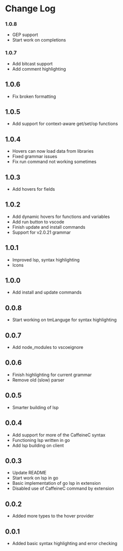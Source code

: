 # Change Log
### 1.0.8
- GEP support
- Start work on completions
  
### 1.0.7
- Add bitcast support
- Add comment highlighting

## 1.0.6
- Fix broken formatting

## 1.0.5
- Add support for context-aware get/set/op functions

## 1.0.4
- Hovers can now load data from libraries
- Fixed grammar issues
- Fix run command not working sometimes

## 1.0.3
- Add hovers for fields

## 1.0.2
- Add dynamic hovers for functions and variables
- Add run button to vscode
- Finish update and install commands
- Support for v2.0.21 grammar

## 1.0.1
- Improved lsp, syntax highlighting
- Icons

## 1.0.0
- Add install and update commands

## 0.0.8
- Start working on tmLanguge for syntax highlighting

## 0.0.7
- Add node_modules to vscoeignore

## 0.0.6
- Finish highlighting for current grammar
- Remove old (slow) parser

## 0.0.5
- Smarter building of lsp

## 0.0.4
- Add support for more of the CaffeineC syntax
- Functioning lsp written in go
- Add lsp building on client

## 0.0.3
- Update README
- Start work on lsp in go
- Basic implementation of go lsp in extension
- Disabled use of CaffeineC command by extension

## 0.0.2
- Added more types to the hover provider

## 0.0.1
- Added basic syntax highlighting and error checking
